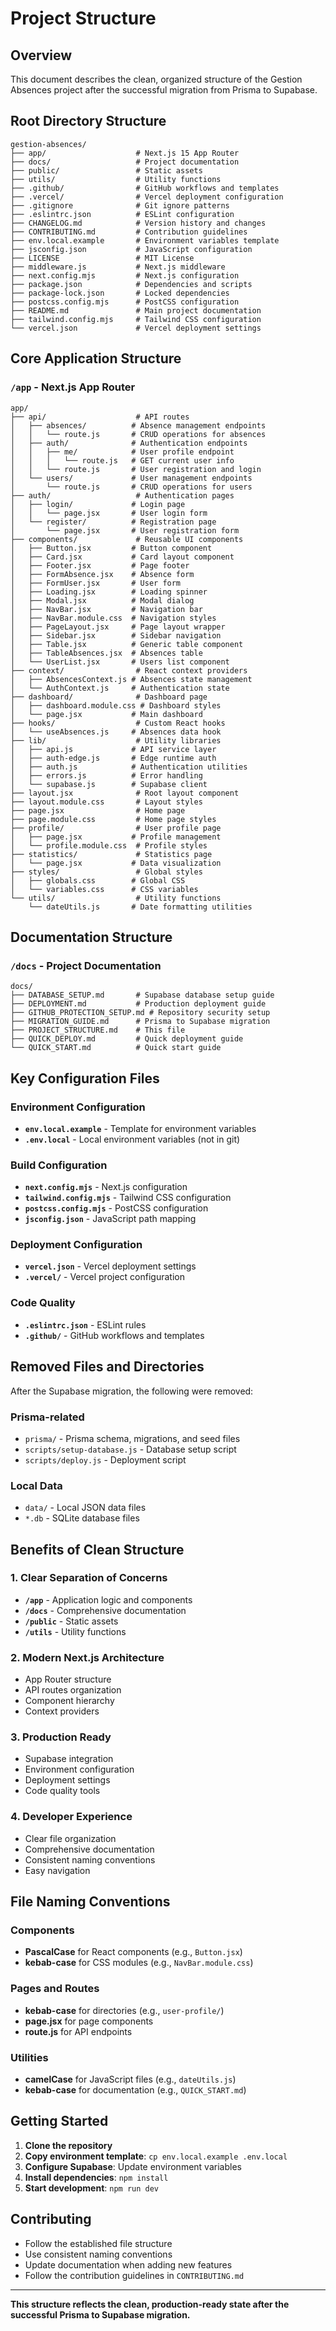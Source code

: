 # Project Structure

## Overview

This document describes the clean, organized structure of the Gestion Absences project after the successful migration from Prisma to Supabase.

## Root Directory Structure

```
gestion-absences/
├── app/                    # Next.js 15 App Router
├── docs/                   # Project documentation
├── public/                 # Static assets
├── utils/                  # Utility functions
├── .github/                # GitHub workflows and templates
├── .vercel/                # Vercel deployment configuration
├── .gitignore              # Git ignore patterns
├── .eslintrc.json          # ESLint configuration
├── CHANGELOG.md            # Version history and changes
├── CONTRIBUTING.md         # Contribution guidelines
├── env.local.example       # Environment variables template
├── jsconfig.json           # JavaScript configuration
├── LICENSE                 # MIT License
├── middleware.js           # Next.js middleware
├── next.config.mjs         # Next.js configuration
├── package.json            # Dependencies and scripts
├── package-lock.json       # Locked dependencies
├── postcss.config.mjs      # PostCSS configuration
├── README.md               # Main project documentation
├── tailwind.config.mjs     # Tailwind CSS configuration
└── vercel.json             # Vercel deployment settings
```

## Core Application Structure

### `/app` - Next.js App Router
```
app/
├── api/                    # API routes
│   ├── absences/          # Absence management endpoints
│   │   └── route.js       # CRUD operations for absences
│   ├── auth/              # Authentication endpoints
│   │   ├── me/            # User profile endpoint
│   │   │   └── route.js   # GET current user info
│   │   └── route.js       # User registration and login
│   └── users/             # User management endpoints
│       └── route.js       # CRUD operations for users
├── auth/                   # Authentication pages
│   ├── login/             # Login page
│   │   └── page.jsx       # User login form
│   └── register/          # Registration page
│       └── page.jsx       # User registration form
├── components/             # Reusable UI components
│   ├── Button.jsx         # Button component
│   ├── Card.jsx           # Card layout component
│   ├── Footer.jsx         # Page footer
│   ├── FormAbsence.jsx    # Absence form
│   ├── FormUser.jsx       # User form
│   ├── Loading.jsx        # Loading spinner
│   ├── Modal.jsx          # Modal dialog
│   ├── NavBar.jsx         # Navigation bar
│   ├── NavBar.module.css  # Navigation styles
│   ├── PageLayout.jsx     # Page layout wrapper
│   ├── Sidebar.jsx        # Sidebar navigation
│   ├── Table.jsx          # Generic table component
│   ├── TableAbsences.jsx  # Absences table
│   └── UserList.jsx       # Users list component
├── context/                # React context providers
│   ├── AbsencesContext.js # Absences state management
│   └── AuthContext.js     # Authentication state
├── dashboard/              # Dashboard page
│   ├── dashboard.module.css # Dashboard styles
│   └── page.jsx           # Main dashboard
├── hooks/                  # Custom React hooks
│   └── useAbsences.js     # Absences data hook
├── lib/                    # Utility libraries
│   ├── api.js             # API service layer
│   ├── auth-edge.js       # Edge runtime auth
│   ├── auth.js            # Authentication utilities
│   ├── errors.js          # Error handling
│   └── supabase.js        # Supabase client
├── layout.jsx              # Root layout component
├── layout.module.css       # Layout styles
├── page.jsx                # Home page
├── page.module.css         # Home page styles
├── profile/                # User profile page
│   ├── page.jsx           # Profile management
│   └── profile.module.css  # Profile styles
├── statistics/             # Statistics page
│   └── page.jsx           # Data visualization
├── styles/                 # Global styles
│   ├── globals.css        # Global CSS
│   └── variables.css      # CSS variables
└── utils/                  # Utility functions
    └── dateUtils.js       # Date formatting utilities
```

## Documentation Structure

### `/docs` - Project Documentation
```
docs/
├── DATABASE_SETUP.md       # Supabase database setup guide
├── DEPLOYMENT.md           # Production deployment guide
├── GITHUB_PROTECTION_SETUP.md # Repository security setup
├── MIGRATION_GUIDE.md      # Prisma to Supabase migration
├── PROJECT_STRUCTURE.md    # This file
├── QUICK_DEPLOY.md         # Quick deployment guide
└── QUICK_START.md          # Quick start guide
```

## Key Configuration Files

### Environment Configuration
- **`env.local.example`** - Template for environment variables
- **`.env.local`** - Local environment variables (not in git)

### Build Configuration
- **`next.config.mjs`** - Next.js configuration
- **`tailwind.config.mjs`** - Tailwind CSS configuration
- **`postcss.config.mjs`** - PostCSS configuration
- **`jsconfig.json`** - JavaScript path mapping

### Deployment Configuration
- **`vercel.json`** - Vercel deployment settings
- **`.vercel/`** - Vercel project configuration

### Code Quality
- **`.eslintrc.json`** - ESLint rules
- **`.github/`** - GitHub workflows and templates

## Removed Files and Directories

After the Supabase migration, the following were removed:

### Prisma-related
- `prisma/` - Prisma schema, migrations, and seed files
- `scripts/setup-database.js` - Database setup script
- `scripts/deploy.js` - Deployment script

### Local Data
- `data/` - Local JSON data files
- `*.db` - SQLite database files

## Benefits of Clean Structure

### 1. **Clear Separation of Concerns**
- **`/app`** - Application logic and components
- **`/docs`** - Comprehensive documentation
- **`/public`** - Static assets
- **`/utils`** - Utility functions

### 2. **Modern Next.js Architecture**
- App Router structure
- API routes organization
- Component hierarchy
- Context providers

### 3. **Production Ready**
- Supabase integration
- Environment configuration
- Deployment settings
- Code quality tools

### 4. **Developer Experience**
- Clear file organization
- Comprehensive documentation
- Consistent naming conventions
- Easy navigation

## File Naming Conventions

### Components
- **PascalCase** for React components (e.g., `Button.jsx`)
- **kebab-case** for CSS modules (e.g., `NavBar.module.css`)

### Pages and Routes
- **kebab-case** for directories (e.g., `user-profile/`)
- **page.jsx** for page components
- **route.js** for API endpoints

### Utilities
- **camelCase** for JavaScript files (e.g., `dateUtils.js`)
- **kebab-case** for documentation (e.g., `QUICK_START.md`)

## Getting Started

1. **Clone the repository**
2. **Copy environment template**: `cp env.local.example .env.local`
3. **Configure Supabase**: Update environment variables
4. **Install dependencies**: `npm install`
5. **Start development**: `npm run dev`

## Contributing

- Follow the established file structure
- Use consistent naming conventions
- Update documentation when adding new features
- Follow the contribution guidelines in `CONTRIBUTING.md`

---

**This structure reflects the clean, production-ready state after the successful Prisma to Supabase migration.**
